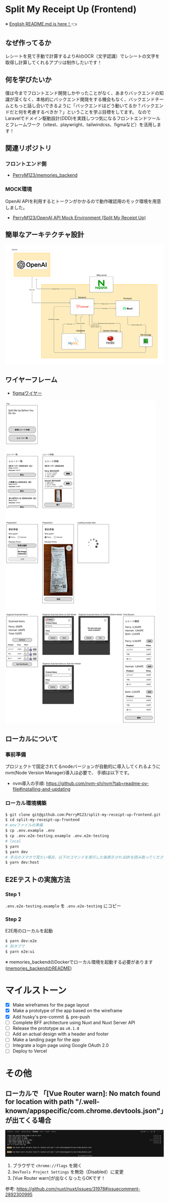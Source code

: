 # Split My Receipt Up (Frontend)

※ [English README.md is here！](/docs/README-english.md)👈

## なぜ作ってるか
レシートを見て手動で計算するよりAIのOCR（文字認識）でレシートの文字を取得し計算してくれるアプリは制作したいです！

## 何を学びたいか
僕は今までフロントエンド開発しかやったことがなく、あまりバックエンドの知識が深くなく、本格的にバックエンド開発をする機会もなく、バックエンドチームともっと話し合いできるように「バックエンドはどう動いてるか？バックエンドだと何を考慮するべきか？」ということを学ぶ目標をしてます。
なのでLaravelでドメイン駆動設計(DDD)を実践しつつ気になるフロントエンドツールとフレームワーク（vitest、playwright、tailwindcss、figmaなど）を活用します！

## 関連リポジトリ

### フロントエンド側
- [PerryM123/memories_backend](https://github.com/PerryM123/memories_backend)

### MOCK環境
OpenAI APIを利用するとトークンがかかるので動作確認用のモック環境を用意しました。
- [PerryM123/OpenAI API Mock Environment (Split My Receipt Up)](https://github.com/PerryM123/open-ai-api-mock-environment)

## 簡単なアーキテクチャ設計
![alt text](/docs/images/simple-architecture.jpg)

## ワイヤーフレーム
- [figmaワイヤー](https://www.figma.com/design/5YJWfJxPOz41nTYUs3Ecsv/Split-Me-Up-Before-You-Go-Go?node-id=0-1&t=pg6lQGz4q81qqjrR-1)

![alt text](/docs/images/wireframe.jpg)

## ローカルについて

### 事前準備
プロジェクトで固定されてるnodeバージョンが自動的に導入してくれるようにnvm(Node Version Manager)導入は必要で、 手順は以下です。
- nvm導入の手順: https://github.com/nvm-sh/nvm?tab=readme-ov-file#installing-and-updating

### ローカル環境構築

```sh
$ git clone git@github.com:PerryM123/split-my-receipt-up-frontend.git
$ cd split-my-receipt-up-frontend
# envファイルの準備
$ cp .env.example .env
$ cp .env.e2e-testing.example .env.e2e-testing
# local
$ yarn
$ yarn dev
# 手元のスマホで見たい場合、以下のコマンドを実行した後表示されるQRを読み取ってください
$ yarn dev:host
```

## E2Eテストの実施方法
### Step 1
`.env.e2e-testing.example` を `.env.e2e-testing` にコピー

### Step 2
E2E用のローカルを起動

```sh
$ yarn dev:e2e
# 別タブで
$ yarn e2e:ui
```

※ memories_backendのDockerでローカル環境を起動する必要があります([memories_backendのREADME](https://github.com/PerryM123/memories_backend))

# マイルストーン
- [x] Make wireframes for the page layout
- [x] Make a prototype of the app based on the wireframe
- [x] Add husky's pre-commit ＆ pre-push
- [ ] Complete BFF architecture using Nuxt and Nuxt Server API 
- [ ] Release the prototype as `v0.1.0`
- [ ] Add an actual design with a header and footer
- [ ] Make a landing page for the app
- [ ] Integrate a login page using Google OAuth 2.0
- [ ] Deploy to Vercel

# その他

## ローカルで 「[Vue Router warn]: No match found for location with path "/.well-known/appspecific/com.chrome.devtools.json"」 が出てくる場合


![vue-router-warning](/docs/images/vue-router-warning.png)

1. ブラウザで `chrome://flags` を開く
1. `DevTools Project Settings` を無効（Disabled）に変更
1. [Vue Router warn]が出なくなったらOKです！

参考: https://github.com/nuxt/nuxt/issues/31978#issuecomment-2892300995